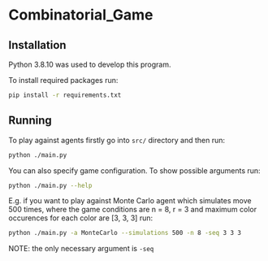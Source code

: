 # Combinatorial_Game

## Installation
Python 3.8.10 was used to develop this program.

To install required packages run:
```bash
pip install -r requirements.txt
```

## Running
To play against agents firstly go into `src/` directory and then run:
```bash
python ./main.py 
```

You can also specify game configuration. To show possible arguments run:
```bash
python ./main.py --help
```

E.g. if you want to play against Monte Carlo agent which simulates move 500 times, where the game conditions are n = 8, r = 3 and maximum color occurences for each color are [3, 3, 3] run:
```bash
python ./main.py -a MonteCarlo --simulations 500 -n 8 -seq 3 3 3
```

NOTE: the only necessary argument is `-seq`
